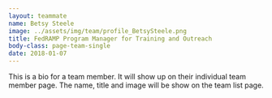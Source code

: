 ```yaml
---
layout: teammate
name: Betsy Steele
image: ../assets/img/team/profile_BetsySteele.png
title: FedRAMP Program Manager for Training and Outreach
body-class: page-team-single
date: 2018-01-07
---
```

This is a bio for a team member. It will show up on their individual team member page. The name, title and image will be show on the team list page.
